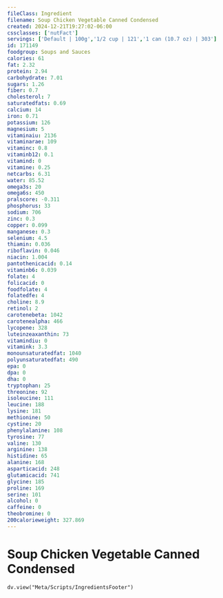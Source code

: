 ```yaml
---
fileClass: Ingredient
filename: Soup Chicken Vegetable Canned Condensed
created: 2024-12-21T19:27:02-06:00
cssclasses: ['nutFact']
servings: ['Default | 100g','1/2 cup | 121','1 can (10.7 oz) | 303']
id: 171149
foodgroup: Soups and Sauces
calories: 61
fat: 2.32
protein: 2.94
carbohydrate: 7.01
sugars: 1.26
fiber: 0.7
cholesterol: 7
saturatedfats: 0.69
calcium: 14
iron: 0.71
potassium: 126
magnesium: 5
vitaminaiu: 2136
vitaminarae: 109
vitaminc: 0.8
vitaminb12: 0.1
vitamind: 0
vitamine: 0.25
netcarbs: 6.31
water: 85.52
omega3s: 20
omega6s: 450
pralscore: -0.311
phosphorus: 33
sodium: 706
zinc: 0.3
copper: 0.099
manganese: 0.3
selenium: 4.5
thiamin: 0.036
riboflavin: 0.046
niacin: 1.004
pantothenicacid: 0.14
vitaminb6: 0.039
folate: 4
folicacid: 0
foodfolate: 4
folatedfe: 4
choline: 8.9
retinol: 2
carotenebeta: 1042
carotenealpha: 466
lycopene: 328
luteinzeaxanthin: 73
vitamindiu: 0
vitamink: 3.3
monounsaturatedfat: 1040
polyunsaturatedfat: 490
epa: 0
dpa: 0
dha: 0
tryptophan: 25
threonine: 92
isoleucine: 111
leucine: 188
lysine: 181
methionine: 50
cystine: 20
phenylalanine: 108
tyrosine: 77
valine: 130
arginine: 138
histidine: 65
alanine: 168
asparticacid: 248
glutamicacid: 741
glycine: 185
proline: 169
serine: 101
alcohol: 0
caffeine: 0
theobromine: 0
200calorieweight: 327.869
---
```


# Soup Chicken Vegetable Canned Condensed

```dataviewjs
dv.view("Meta/Scripts/IngredientsFooter")
```